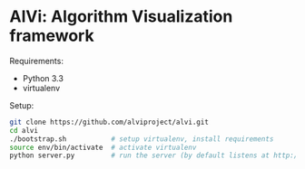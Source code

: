 AlVi: Algorithm Visualization framework
================================

Requirements:
* Python 3.3
* virtualenv

Setup:
```bash
git clone https://github.com/alviproject/alvi.git
cd alvi
./bootstrap.sh           # setup virtualenv, install requirements
source env/bin/activate  # activate virtualenv
python server.py         # run the server (by default listens at http://locahost:8000)
```